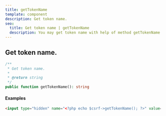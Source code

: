 ```yaml
---
title: getTokenName
template: component
description: Get token name.
seo:
  title: Get token name | getTokenName
  description: You may get token name with help of method getTokenName
---
```


<h2 class="font-normal text-lg">
Get token name.
</h2>

```php
/**
 * Get token name.
 *
 * @return string
 */
public function getTokenName(): string
```

#### Examples

```html
<input type="hidden" name="<?php echo $csrf->getTokenName(); ?>" value="<?php echo $csrf->getTokenValue(); ?>"></input>
```
